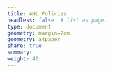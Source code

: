 ```yaml
---
title: ANL Policies
headless: false  # list as page.
type: document
geometry: margin=2cm
geometry: a4paper
share: true
summary:
weight: 40
---
```


